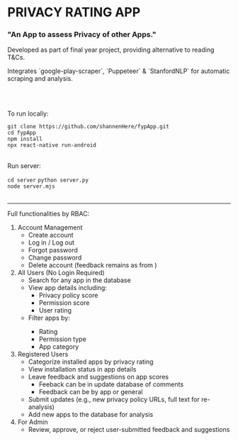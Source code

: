 <h1>PRIVACY RATING APP</h1>
<h3>"An App to assess Privacy of other Apps."</h3>
<p>Developed as part of final year project, providing alternative to reading T&Cs.</p>
<p>Integrates `google-play-scraper`, `Puppeteer` & `StanfordNLP` for automatic scraping and analysis.</p>

</br></br>

<p>To run locally:</p>
<code>git clone https://github.com/shannenHere/fypApp.git</code></br>
<code>cd fypApp</code></br>
<code>npm install</code></br>
<code>npx react-native run-android</code></br>
</br>
<p>Run server:</p>
<code>cd server</code>
<code>python server.py</code></br>
<code>node server.mjs</code></br>
</br>

<hr>
<p>Full functionalities by RBAC: </p>
<ol>
  <li>Account Management
    <ul>
      <li>Create account</li>
      <li>Log in / Log out</li>
      <li>Forgot password</li>
      <li>Change password</li>
      <li>Delete account (feedback remains as from <deleted user>)</li>
    </ul>
  </li>
  <li>All Users (No Login Required)
    <ul>
      <li>Search for any app in the database </li>
      <li>View app details including:
        <ul>
          <li>Privacy policy score</li>
          <li>Permission score</li>
          <li>User rating</li>
        </ul>
      </li>
      <li>Filter apps by:</li>
        <ul>
          <li>Rating</li>
          <li>Permission type</li>
          <li>App category</li>
        </ul>
      </li>
    </ul>
  </li>
  <li>Registered Users  
    <ul>
      <li>Categorize installed apps by privacy rating</li>
      <li>View installation status in app details</li>
      <li>Leave feedback and suggestions on app scores
        <ul>
          <li>Feeback can be in update database of comments</li>
          <li>Feedback can be by app or general</li>
        </ul>
      </li>
      <li>Submit updates (e.g., new privacy policy URLs, full text for re-analysis)</li>
      <li>Add new apps to the database for analysis</li>
    </ul>
  </li>
  <li>For Admin
    <ul>
      <li>Review, approve, or reject user-submitted feedback and suggestions</li>
    </ul>
  </li>
</ol>

